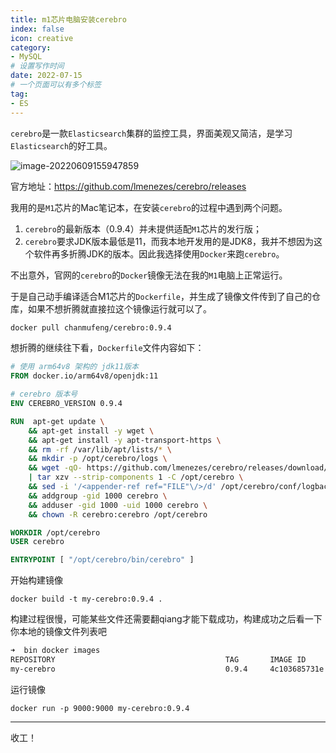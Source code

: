 ```yaml
---
title: m1芯片电脑安装cerebro
index: false
icon: creative
category:
- MySQL
# 设置写作时间
date: 2022-07-15
# 一个页面可以有多个标签
tag:
- ES
---
```


`cerebro`是一款`Elasticsearch`集群的监控工具，界面美观又简洁，是学习`Elasticsearch`的好工具。

![image-20220609155947859](http://qiniu.chanmufeng.com/2022-06-09-075948.png)

官方地址：https://github.com/lmenezes/cerebro/releases

我用的是`M1`芯片的Mac笔记本，在安装`cerebro`的过程中遇到两个问题。

1. `cerebro`的最新版本（0.9.4）并未提供适配`M1`芯片的发行版；
2. `cerebro`要求JDK版本最低是11，而我本地开发用的是JDK8，我并不想因为这个软件再多折腾JDK的版本。因此我选择使用`Docker`来跑`cerebro`。

不出意外，官网的`cerebro`的`Docker`镜像无法在我的`M1`电脑上正常运行。

于是自己动手编译适合M1芯片的`Dockerfile`，并生成了镜像文件传到了自己的仓库，如果不想折腾就直接拉这个镜像运行就可以了。

```bash
docker pull chanmufeng/cerebro:0.9.4
```



想折腾的继续往下看，`Dockerfile`文件内容如下：

```dockerfile
# 使用 arm64v8 架构的 jdk11版本
FROM docker.io/arm64v8/openjdk:11 

# cerebro 版本号
ENV CEREBRO_VERSION 0.9.4

RUN  apt-get update \
    && apt-get install -y wget \
    && apt-get install -y apt-transport-https \
    && rm -rf /var/lib/apt/lists/* \
    && mkdir -p /opt/cerebro/logs \
    && wget -qO- https://github.com/lmenezes/cerebro/releases/download/v${CEREBRO_VERSION}/cerebro-${CEREBRO_VERSION}.tgz \
    | tar xzv --strip-components 1 -C /opt/cerebro \
    && sed -i '/<appender-ref ref="FILE"\/>/d' /opt/cerebro/conf/logback.xml \
    && addgroup -gid 1000 cerebro \
    && adduser -gid 1000 -uid 1000 cerebro \
    && chown -R cerebro:cerebro /opt/cerebro

WORKDIR /opt/cerebro
USER cerebro

ENTRYPOINT [ "/opt/cerebro/bin/cerebro" ]

```

开始构建镜像

```
docker build -t my-cerebro:0.9.4 .
```

构建过程很慢，可能某些文件还需要翻qiang才能下载成功，构建成功之后看一下你本地的镜像文件列表吧

```bash
➜  bin docker images
REPOSITORY                                      TAG       IMAGE ID       CREATED        SIZE
my-cerebro                                      0.9.4     4c103685731e   3 days ago     713MB
```

运行镜像

```
docker run -p 9000:9000 my-cerebro:0.9.4
```

---

收工！

